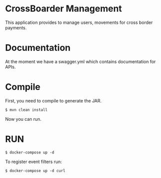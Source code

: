 # CrossBoarder Management

This application provides to manage users, movements for cross border payments.

# Documentation

At the moment we have a swagger.yml which contains documentation for APIs.

# Compile 

First, you need to compile to generate the JAR.

`$ mvn clean install`

Now you can run.

# RUN

`$ docker-compose up -d`

To register event filters run:

`$ docker-compose up -d curl`
